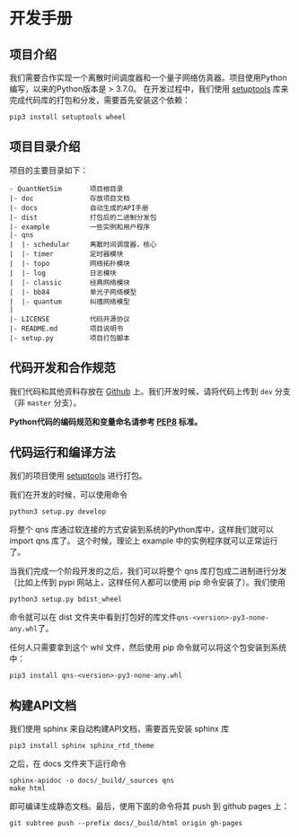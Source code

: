 # 开发手册

##  项目介绍
我们需要合作实现一个离散时间调度器和一个量子网络仿真器。项目使用Python编写，以来的Python版本是 > 3.7.0。
在开发过程中，我们使用 [setuptools](https://pypi.org/project/setuptools/) 库来完成代码库的打包和分发，需要首先安装这个依赖：

```
pip3 install setuptools wheel
```

##  项目目录介绍
项目的主要目录如下：
```
- QuantNetSim       项目根目录
|- doc              存放项目文档
|- docs             自动生成的API手册
|- dist             打包后的二进制分发包
|- example          一些实例和用户程序
|- qns
|  |- schedular     离散时间调度器，核心
|  |- timer         定时器模块
|  |- topo          网络拓扑模块
|  |- log           日志模块
|  |- classic       经典网络模块
|  |- bb84          单光子网络模型
|  |- quantum       纠缠网络模型
|
|- LICENSE          代码开源协议
|- README.md        项目说明书
|- setup.py         项目打包脚本
```

## 代码开发和合作规范
我们代码和其他资料存放在 [Github](https://github.com/ertuil/QuantNetSim) 上。我们开发时候，请将代码上传到 `dev` 分支（非 `master` 分支）。

**Python代码的编码规范和变量命名请参考 [PEP8](https://www.python.org/dev/peps/pep-0008/) 标准。**

## 代码运行和编译方法

我们的项目使用 [setuptools](https://pypi.org/project/setuptools/) 进行打包。

我们在开发的时候，可以使用命令 
```
python3 setup.py develop
```
将整个 qns 库通过软连接的方式安装到系统的Python库中，这样我们就可以import qns 库了。
这个时候，理论上 example 中的实例程序就可以正常运行了。

当我们完成一个阶段开发的之后，我们可以将整个 qns 库打包成二进制进行分发（比如上传到 pypi 网站上，这样任何人都可以使用 pip 命令安装了）。我们使用
```
python3 setup.py bdist_wheel
```
命令就可以在 dist 文件夹中看到打包好的库文件`qns-<version>-py3-none-any.whl`了。

任何人只需要拿到这个 whl 文件，然后使用 pip 命令就可以将这个包安装到系统中：
```
pip3 install qns-<version>-py3-none-any.whl
```

## 构建API文档
我们使用 sphinx 来自动构建API文档，需要首先安装 sphinx 库
```
pip3 install sphinx sphinx_rtd_theme
```

之后，在 docs 文件夹下运行命令
```
sphinx-apidoc -o docs/_build/_sources qns
make html
```
即可编译生成静态文档。最后，使用下面的命令将其 push 到 github pages 上：
```
git subtree push --prefix docs/_build/html origin gh-pages
```